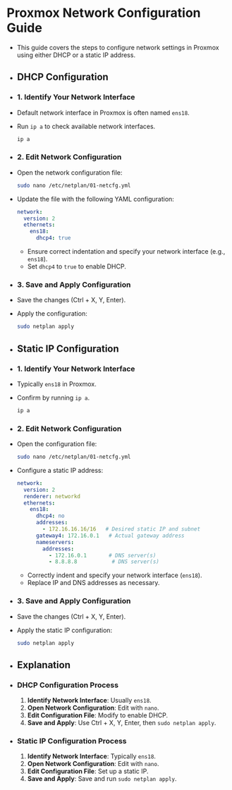 # Proxmox Network Configuration Guide
- This guide covers the steps to configure network settings in Proxmox using either DHCP or a static IP address.
- ## DHCP Configuration
- ### 1. Identify Your Network Interface
- Default network interface in Proxmox is often named `ens18`.
- Run `ip a` to check available network interfaces.
  
    ```bash
    ip a
    ```
- ### 2. Edit Network Configuration
- Open the network configuration file:
  
    ```bash
    sudo nano /etc/netplan/01-netcfg.yml
    ```
- Update the file with the following YAML configuration:
  
    ```yaml
    network:
      version: 2
      ethernets:
        ens18:
          dhcp4: true
    ```
	- Ensure correct indentation and specify your network interface (e.g., `ens18`).
	- Set `dhcp4` to `true` to enable DHCP.
- ### 3. Save and Apply Configuration
- Save the changes (Ctrl + X, Y, Enter).
- Apply the configuration:
  
    ```bash
    sudo netplan apply
    ```
- ## Static IP Configuration
- ### 1. Identify Your Network Interface
- Typically `ens18` in Proxmox.
- Confirm by running `ip a`.
  
    ```bash
    ip a
    ```
- ### 2. Edit Network Configuration
- Open the configuration file:
  
    ```bash
    sudo nano /etc/netplan/01-netcfg.yml
    ```
- Configure a static IP address:
  
    ```yaml
    network:
      version: 2
      renderer: networkd
      ethernets:
        ens18:
          dhcp4: no
          addresses:
            - 172.16.16.16/16   # Desired static IP and subnet
          gateway4: 172.16.0.1   # Actual gateway address
          nameservers:
            addresses:
              - 172.16.0.1       # DNS server(s)
              - 8.8.8.8           # DNS server(s)
    ```
	- Correctly indent and specify your network interface (`ens18`).
	- Replace IP and DNS addresses as necessary.
- ### 3. Save and Apply Configuration
- Save the changes (Ctrl + X, Y, Enter).
- Apply the static IP configuration:
  
    ```bash
    sudo netplan apply
    ```
- ## Explanation
- ### DHCP Configuration Process
  
  1. **Identify Network Interface**: Usually `ens18`.
  2. **Open Network Configuration**: Edit with `nano`.
  3. **Edit Configuration File**: Modify to enable DHCP.
  4. **Save and Apply**: Use Ctrl + X, Y, Enter, then `sudo netplan apply`.
- ### Static IP Configuration Process
  
  1. **Identify Network Interface**: Typically `ens18`.
  2. **Open Network Configuration**: Edit with `nano`.
  3. **Edit Configuration File**: Set up a static IP.
  4. **Save and Apply**: Save and run `sudo netplan apply`.